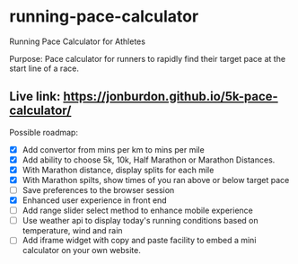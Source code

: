 # running-pace-calculator
Running Pace Calculator for Athletes

Purpose:
Pace calculator for runners to rapidly find their target pace at the start line of a race.

## Live link: https://jonburdon.github.io/5k-pace-calculator/

Possible roadmap:

* [x] Add convertor from mins per km to mins per mile
* [x] Add ability to choose 5k, 10k, Half Marathon or Marathon Distances.
* [x] With Marathon distance, display splits for each mile
* [x] With Marathon spilts, show times of you ran above or below target pace
* [ ] Save preferences to the browser session
* [x] Enhanced user experience in front end
* [ ] Add range slider select method to enhance mobile experience
* [ ] Use weather api to display today's running conditions based on temperature, wind and rain
* [ ] Add iframe widget with copy and paste facility to embed a mini calculator on your own website.